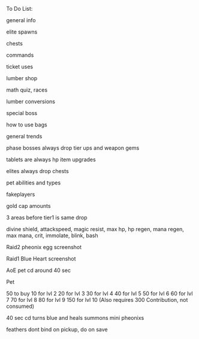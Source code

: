 To Do List:

general info

elite spawns

chests

commands

ticket uses

lumber shop

math quiz, races


lumber conversions

special boss

how to use bags

general trends

phase bosses always drop tier ups and weapon gems

tablets are always hp item upgrades

elites always drop chests

pet abilities and types

fakeplayers

gold cap amounts

3 areas before tier1 is same drop

divine shield, attackspeed, magic resist, max hp, hp regen, mana regen, max mana, crit, immolate, blink, bash

Raid2 pheonix egg screenshot

Raid1 Blue Heart screenshot

AoE pet cd around 40 sec

Pet

50 to buy
10 for lvl 2
20 for lvl 3
30 for lvl 4
40 for lvl 5
50 for lvl 6
60 for lvl 7
70 for lvl 8
80 for lvl 9
150 for lvl 10 (Also requires 300 Contribution, not consumed)

40 sec cd turns blue and heals
summons mini pheonixs

feathers dont bind on pickup, do on save
